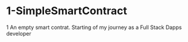 # 1-SimpleSmartContract
1
An empty smart contrat. Starting of my journey as a Full Stack Dapps developer
